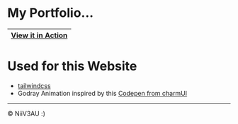 # My Portfolio...
|[View it in Action](https://niiv3au.github.io)|
|--------------------------------------------| 

# Used for this Website
* [tailwindcss](https://tailwindcss.com/)
* Godray Animation inspired by this [Codepen from charmUI](https://codepen.io/mrcrabsyeah/pen/OJqEJrz)

---
© NiiV3AU :)